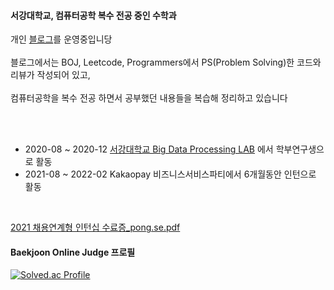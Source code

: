 #### 서강대학교, 컴퓨터공학 복수 전공 중인 수학과 

개인 [블로그](https://blog.naver.com/sehong1602/)를 운영중입니당  <br/><br/>
블로그에서는 BOJ, Leetcode, Programmers에서 PS(Problem Solving)한 코드와 리뷰가 작성되어 있고, <br/><br/>
컴퓨터공학을 복수 전공 하면서 공부했던 내용들을 복습해 정리하고 있습니다 

<br/><br/>

- 2020-08 ~ 2020-12 [서강대학교 Big Data Processing LAB](http://bigdata.sogang.ac.kr/) 에서 학부연구생으로 활동
- 2021-08 ~ 2022-02 Kakaopay 비즈니스서비스파티에서 6개월동안 인턴으로 활동

<br/>

[2021 채용연계형 인턴십 수료증_pong.se.pdf](https://github.com/sehonge/sehonge/files/8148787/2021._pong.se.pdf)

#### Baekjoon Online Judge 프로필
[![Solved.ac Profile](http://mazassumnida.wtf/api/v2/generate_badge?boj=sehong1602)](https://solved.ac/sehong1602)
